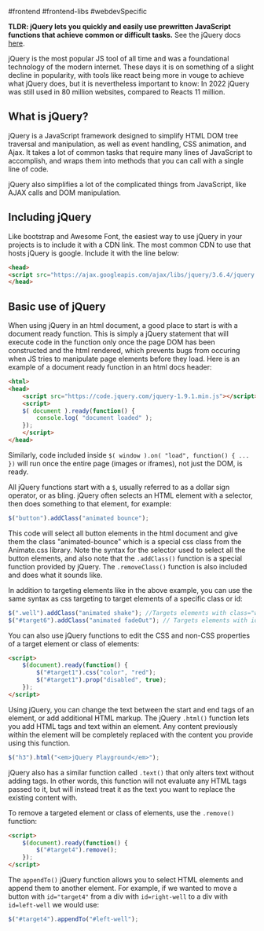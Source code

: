 #frontend #frontend-libs #webdevSpecific 

**TLDR: jQuery lets you quickly and easily use prewritten JavaScript functions that achieve common or difficult tasks.** See the jQuery docs [here](https://learn.jquery.com/).

jQuery is the most popular JS tool of all time and was a foundational technology of the modern internet. These days it is on something of a slight decline in popularity, with tools like react being more in vouge to achieve what jQuery does, but it is nevertheless important to know: In 2022 jQuery was still used in 80 million websites, compared to Reacts 11 million.

## What is jQuery?
jQuery is a JavaScript framework designed to simplify HTML DOM tree traversal and manipulation, as well as event handling, CSS animation, and Ajax. It takes a lot of common tasks that require many lines of JavaScript to accomplish, and wraps them into methods that you can call with a single line of code.

jQuery also simplifies a lot of the complicated things from JavaScript, like AJAX calls and DOM manipulation.

## Including jQuery
Like bootstrap and Awesome Font, the easiest way to use jQuery in your projects is to include it with a CDN link. The most common CDN to use that hosts jQuery is google. Include it with the line below:
```html
<head>
<script src="https://ajax.googleapis.com/ajax/libs/jquery/3.6.4/jquery.min.js"></script>
</head>
```

## Basic use of jQuery
When using jQuery in an html document, a good place to start is with a document ready function. This is simply a jQuery statement that will execute code in the function only once the page DOM has been constructed and the html rendered, which prevents bugs from occuring when JS tries to manipulate page elements before they load. Here is an example of a document ready function in an html docs header:
```html
<html>
<head>
    <script src="https://code.jquery.com/jquery-1.9.1.min.js"></script>
    <script>
    $( document ).ready(function() {
        console.log( "document loaded" );
    });
    </script>
</head>
```
Similarly, code included inside `$( window ).on( "load", function() { ... })` will run once the entire page (images or iframes), not just the DOM, is ready.

All jQuery functions start with a `$`, usually referred to as a dollar sign operator, or as bling.
jQuery often selects an HTML element with a selector, then does something to that element, for example:
```js
$("button").addClass("animated bounce");
```
This code will select all button elements in the html document and give them the class "animated-bounce" which is a special css class from the Animate.css library. Note the syntax for the selector used to select all the button elements, and also note that the `.addClass()` function is a special function provided by jQuery. The `.removeClass()` function is also included and does what it sounds like.

In addition to targeting elements like in the above example, you can use the same syntax as css targeting to target elements of a specific class or id:
```js
$(".well").addClass("animated shake"); //Targets elements with class="well"
$("#target6").addClass("animated fadeOut"); // Targets elements with id="target6"
```

You can also use jQuery functions to edit the CSS and non-CSS properties of a target element or class of elements:
```html
<script>
	$(document).ready(function() {
		$("#target1").css("color", "red");
		$("#target1").prop("disabled", true);
	});
</script>
```

Using jQuery, you can change the text between the start and end tags of an element, or add additional HTML markup. The jQuery `.html()` function lets you add HTML tags and text within an element. Any content previously within the element will be completely replaced with the content you provide using this function.
```js
$("h3").html("<em>jQuery Playground</em>");
```

jQuery also has a similar function called `.text()` that only alters text without adding tags. In other words, this function will not evaluate any HTML tags passed to it, but will instead treat it as the text you want to replace the existing content with.

To remove a targeted element or class of elements, use the `.remove()` function:
```html
<script>
	$(document).ready(function() {
		$("#target4").remove();
	});
</script>
```

The `appendTo()` jQuery function allows you to select HTML elements and append them to another element. For example, if we wanted to move a button with `id="target4"` from a div with `id=right-well` to a div with `id=left-well` we would use:
```js
$("#target4").appendTo("#left-well");
```

